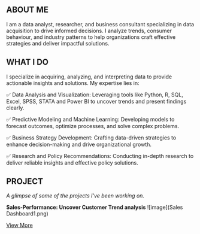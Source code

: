<!--Section 1: Introduce your self-->
## ABOUT ME
I am a data analyst, researcher, and business consultant specializing in data acquisition to drive informed decisions. I analyze trends, consumer behaviour, and industry patterns to help organizations craft effective strategies and deliver impactful solutions. 

<!--Mention your top/relevant skills here - core and soft skills-->
## WHAT I DO

I specialize in acquiring, analyzing, and interpreting data to provide actionable insights and solutions. My expertise lies in:

 ✅ Data Analysis and Visualization: Leveraging tools like Python, R, SQL, Excel, SPSS, STATA and Power BI to uncover trends and present findings clearly.

 ✅ Predictive Modeling and Machine Learning: Developing models to forecast outcomes, optimize processes, and solve complex problems.

 ✅ Business Strategy Development: Crafting data-driven strategies to enhance decision-making and drive organizational growth.

 ✅ Research and Policy Recommendations: Conducting in-depth research to deliver reliable insights and effective policy solutions.

 <!--Section 2: List 3-4 key projects-->
## PROJECT

*A glimpse of some of the projects I've been working on.*

**Sales-Performance: Uncover Customer Trend analysis**
![image](Sales Dashboard1.png)

[View More](https://app.powerbi.com/view?r=eyJrIjoiMjBiMTJlYTItMTdhOS00NGM4LWIwMzQtNTQyN2RkOWE5ZDNhIiwidCI6ImRmODY3OWNkLWE4MGUtNDVkOC05OWFjLWM4M2VkN2ZmOTVhMCJ9&embedImagePlaceholder=true&pageName=346fa750ec9e8ed9828e)


